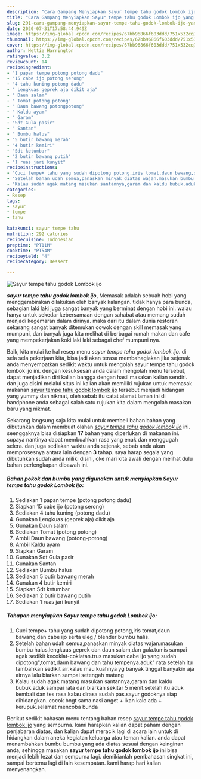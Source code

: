```yaml
---
description: "Cara Gampang Menyiapkan Sayur tempe tahu godok Lombok ijo yang sempurna"
title: "Cara Gampang Menyiapkan Sayur tempe tahu godok Lombok ijo yang sempurna"
slug: 291-cara-gampang-menyiapkan-sayur-tempe-tahu-godok-lombok-ijo-yang-sempurna
date: 2020-07-31T17:58:44.949Z
image: https://img-global.cpcdn.com/recipes/67bb96866f603ddd/751x532cq70/sayur-tempe-tahu-godok-lombok-ijo-foto-resep-utama.jpg
thumbnail: https://img-global.cpcdn.com/recipes/67bb96866f603ddd/751x532cq70/sayur-tempe-tahu-godok-lombok-ijo-foto-resep-utama.jpg
cover: https://img-global.cpcdn.com/recipes/67bb96866f603ddd/751x532cq70/sayur-tempe-tahu-godok-lombok-ijo-foto-resep-utama.jpg
author: Hettie Harrington
ratingvalue: 3.2
reviewcount: 14
recipeingredient:
- "1 papan tempe potong potong dadu"
- "15 cabe ijo potong serong"
- "4 tahu kuning potong dadu"
- " Lengkuas geprek aja dikit aja"
- " Daun salam"
- " Tomat potong potong"
- " Daun bawang potongpotong"
- " Kaldu ayam"
- " Garam"
- "Sdt Gula pasir"
- " Santan"
- " Bumbu halus"
- "5 butir bawang merah"
- "4 butir kemiri"
- "Sdt ketumbar"
- "2 butir bawang putih"
- "1 ruas jari kunyit"
recipeinstructions:
- "Cuci tempe+ tahu yang sudah dipotong potong,iris tomat,daun bawang,dan cabe ijo serta uleg / blender bumbu halis."
- "Setelah bahan udah semua,panaskan minyak diatas wajan.masukan bumbu halus,lengkuas geprek dan daun salam,dan gula.tumis sampai agak sedikit kecoklat-coklatan.trus masukan cabe ijo yang sudah dipotong&#34;,tomat,daun bawang dan tahu tempenya.aduk&#34; rata setelah itu tambahkan sedikit air.kalau mau kuahnya yg banyak tinggal banyakin aja airnya lalu biarkan sampai setengah matang"
- "Kalau sudah agak matang masukan santannya,garam dan kaldu bubuk.aduk sampai rata dan biarkan sekitar 5 menit.setelah itu aduk kembali dan tes rasa.kalau dirasa sudah pas.sayur godoknya siap dihidangkan..cocok bngt sama nasi anget + ikan kalo ada + kerupuk.selamat mencoba bunda"
categories:
- Resep
tags:
- sayur
- tempe
- tahu

katakunci: sayur tempe tahu 
nutrition: 292 calories
recipecuisine: Indonesian
preptime: "PT11M"
cooktime: "PT54M"
recipeyield: "4"
recipecategory: Dessert

---
```



![Sayur tempe tahu godok Lombok ijo](https://img-global.cpcdn.com/recipes/67bb96866f603ddd/751x532cq70/sayur-tempe-tahu-godok-lombok-ijo-foto-resep-utama.jpg)

<b><i>sayur tempe tahu godok lombok ijo</i></b>, Memasak adalah sebuah hobi yang menggembirakan dilakukan oleh banyak kalangan. tidak hanya para bunda, sebagian laki laki juga sangat banyak yang berminat dengan hobi ini. walau hanya untuk sekedar kebersamaan dengan sahabat atau memang sudah menjadi kegemaran dalam dirinya. maka dari itu dalam dunia restoran sekarang sangat banyak ditemukan cowok dengan skill memasak yang mumpuni, dan banyak juga kita melihat di berbagai rumah makan dan cafe yang mempekerjakan koki laki laki sebagai chef mumpuni nya.



Baik, kita mulai ke hal resep menu <i>sayur tempe tahu godok lombok ijo</i>. di sela sela pekerjaan kita, bisa jadi akan terasa membahagiakan jika sejenak anda menyempatkan sedikit waktu untuk mengolah sayur tempe tahu godok lombok ijo ini. dengan kesuksesan anda dalam mengolah menu tersebut, dapat menjadikan diri kalian bangga dengan hasil masakan kalian sendiri. dan juga disini melalui situs ini kalian akan memiliki rujukan untuk memasak makanan <u>sayur tempe tahu godok lombok ijo</u> tersebut menjadi hidangan yang yummy dan nikmat, oleh sebab itu catat alamat laman ini di handphone anda sebagai salah satu rujukan kita dalam mengolah masakan baru yang nikmat.


Sekarang langsung saja kita mulai untuk membeli bahan bahan yang dibutuhkan dalam membuat olahan <u><i>sayur tempe tahu godok lombok ijo</i></u> ini. seenggaknya bisa disiapkan <b>17</b> bahan yang diperlukan di makanan ini. supaya nantinya dapat membuahkan rasa yang enak dan menggugah selera. dan juga sediakan waktu anda sejenak, sebab anda akan memprosesnya antara lain dengan <b>3</b> tahap. saya harap segala yang dibutuhkan sudah anda miliki disini, oke mari kita awali dengan melihat dulu bahan perlengkapan dibawah ini.

<!--inarticleads1-->

##### Bahan pokok dan bumbu yang digunakan untuk menyiapkan Sayur tempe tahu godok Lombok ijo:

1. Sediakan 1 papan tempe (potong potong dadu)
1. Siapkan 15 cabe ijo (potong serong)
1. Sediakan 4 tahu kuning (potong dadu)
1. Gunakan  Lengkuas (geprek aja) dikit aja
1. Gunakan  Daun salam
1. Sediakan  Tomat (potong potong)
1. Ambil  Daun bawang (potong-potong)
1. Ambil  Kaldu ayam
1. Siapkan  Garam
1. Gunakan Sdt Gula pasir
1. Gunakan  Santan
1. Sediakan  Bumbu halus
1. Sediakan 5 butir bawang merah
1. Gunakan 4 butir kemiri
1. Siapkan Sdt ketumbar
1. Sediakan 2 butir bawang putih
1. Sediakan 1 ruas jari kunyit




<!--inarticleads2-->

##### Tahapan menyiapkan Sayur tempe tahu godok Lombok ijo:

1. Cuci tempe+ tahu yang sudah dipotong potong,iris tomat,daun bawang,dan cabe ijo serta uleg / blender bumbu halis.
1. Setelah bahan udah semua,panaskan minyak diatas wajan.masukan bumbu halus,lengkuas geprek dan daun salam,dan gula.tumis sampai agak sedikit kecoklat-coklatan.trus masukan cabe ijo yang sudah dipotong&#34;,tomat,daun bawang dan tahu tempenya.aduk&#34; rata setelah itu tambahkan sedikit air.kalau mau kuahnya yg banyak tinggal banyakin aja airnya lalu biarkan sampai setengah matang
1. Kalau sudah agak matang masukan santannya,garam dan kaldu bubuk.aduk sampai rata dan biarkan sekitar 5 menit.setelah itu aduk kembali dan tes rasa.kalau dirasa sudah pas.sayur godoknya siap dihidangkan..cocok bngt sama nasi anget + ikan kalo ada + kerupuk.selamat mencoba bunda




Berikut sedikit bahasan menu tentang bahan resep <u>sayur tempe tahu godok lombok ijo</u> yang sempurna. kami harapkan kalian dapat paham dengan penjabaran diatas, dan kalian dapat meracik lagi di acara lain untuk di hidangkan dalam aneka kegiatan keluarga atau teman kalian. anda dapat menambahkan bumbu bumbu yang ada diatas sesuai dengan keinginan anda, sehingga masakan <b>sayur tempe tahu godok lombok ijo</b> ini bisa menjadi lebih lezat dan sempurna lagi. demikianlah pembahasan singkat ini, sampai bertemu lagi di lain kesempatan. kami harap hari kalian menyenangkan.
